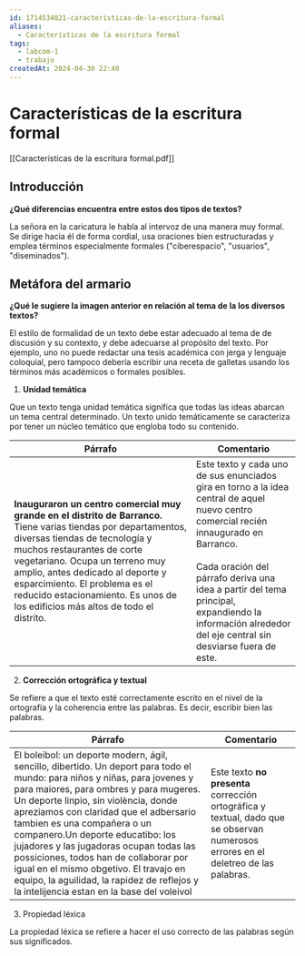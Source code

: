 ```yaml
---
id: 1714534821-caracteristicas-de-la-escritura-formal
aliases:
  - Características de la escritura formal
tags:
  - labcom-1
  - trabajo
createdAt: 2024-04-30 22:40
---
```


# Características de la escritura formal

[[Características de la escritura formal.pdf]]

## Introducción

**¿Qué diferencias encuentra entre estos dos tipos de textos?**

La señora en la caricatura le habla al intervoz de una manera muy formal. Se dirige hacia él de forma cordial, usa oraciones bien estructuradas y emplea términos especialmente formales ("ciberespacio", "usuarios", "diseminados").

## Metáfora del armario

**¿Qué le sugiere la imagen anterior en relación al tema de la los diversos textos?**

El estilo de formalidad de un texto debe estar adecuado al tema de de discusión y su contexto, y debe adecuarse al propósito del texto.
Por ejemplo, uno no puede redactar una tesis académica con jerga y lenguaje coloquial, pero tampoco debería escribir una receta de galletas usando los términos más académicos o formales posibles.

1. **Unidad temática**

Que un texto tenga unidad temática significa que todas las ideas abarcan un tema central determinado. Un texto unido temáticamente se caracteriza por tener un núcleo temático que engloba todo su contenido.

| Párrafo                                                                                                                                                                                                                                                                                                                                                                        | Comentario                                                                                                                                                                                                                                                                                                 |
| ------------------------------------------------------------------------------------------------------------------------------------------------------------------------------------------------------------------------------------------------------------------------------------------------------------------------------------------------------------------------------ | ---------------------------------------------------------------------------------------------------------------------------------------------------------------------------------------------------------------------------------------------------------------------------------------------------------- |
| **Inauguraron un centro comercial muy grande en el distrito de Barranco.** Tiene varias tiendas por departamentos, diversas tiendas de tecnología y muchos restaurantes de corte vegetariano. Ocupa un terreno muy amplio, antes dedicado al deporte y esparcimiento. El problema es el reducido estacionamiento. Es unos de los edificios más altos de todo el distrito. <br> | Este texto y cada uno de sus enunciados gira en torno a la idea central de aquel nuevo centro comercial recién innaugurado en Barranco.<br><br>Cada oración del párrafo deriva una idea a partir del tema principal, expandiendo la información alrededor del eje central sin desviarse fuera de este.<br> |

2. **Corrección ortográfica y textual**

Se refiere a que el texto esté correctamente escrito en el nivel de la ortografía y la coherencia entre las palabras. Es decir, escribir bien las palabras.

| Párrafo                                                                                                                                                                                                                                                                                                                                                                                                                                                                                                                                              | Comentario                                                                                                                          |
| ---------------------------------------------------------------------------------------------------------------------------------------------------------------------------------------------------------------------------------------------------------------------------------------------------------------------------------------------------------------------------------------------------------------------------------------------------------------------------------------------------------------------------------------------------- | ----------------------------------------------------------------------------------------------------------------------------------- |
| El boleibol: un deporte modern, ágil, sencillo, dibertido. Un deport para todo el mundo: para niños y niñas, para jovenes y para maiores, para ombres y para mugeres. Un deporte linpio, sin violència, donde apreziamos con claridad que el adbersario tambien es una compañera o un companero.Un deporte educatibo: los jujadores y las jugadoras ocupan todas las possiciones, todos han de collaborar por igual en el mismo obgetivo. El travajo en equipo, la aguilidad, la rapidez de reflejos y la intelijencia estan en la base del voleivol | Este texto **no presenta** corrección ortográfica y textual, dado que se observan numerosos errores en el deletreo de las palabras. |

3. Propiedad léxica

La propiedad léxica se refiere a hacer el uso correcto de las palabras según sus significados.
